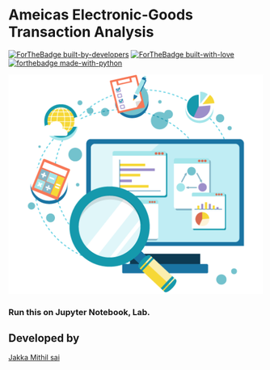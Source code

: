 # Ameicas Electronic-Goods Transaction Analysis
[![ForTheBadge built-by-developers](http://ForTheBadge.com/images/badges/built-by-developers.svg)](https://GitHub.com/Naereen/)
[![ForTheBadge built-with-love](http://ForTheBadge.com/images/badges/built-with-love.svg)](https://GitHub.com/Naereen/)
[![forthebadge made-with-python](http://ForTheBadge.com/images/badges/made-with-python.svg)](https://www.python.org/)

![pic from Mithil](https://github.com/Mithilsai/Americas-Electronic-Goods-Transaction-Analysis/blob/master/analysis.png?raw=true)

### Run this on Jupyter Notebook, Lab.

## Developed by 
[Jakka Mithil sai](https://www.linkedin.com/in/mithil-sai-jakka-7b5a9116a/)
